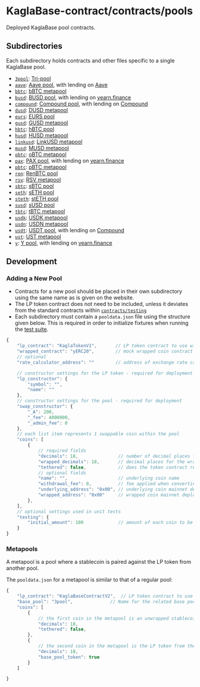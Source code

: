 # KaglaBase-contract/contracts/pools

Deployed KaglaBase pool contracts.

## Subdirectories

Each subdirectory holds contracts and other files specific to a single KaglaBase pool.

* [`3pool`](3pool): [Tri-pool](https://www.KaglaBase.fi/3pool)
* [`aave`](aave): [Aave pool](https://www.KaglaBase.fi/aave), with lending on [Aave](https://www.aave.com/)
* [`bbtc`](bbtc): [bBTC metapool](https://www.KaglaBase.fi/bbtc)
* [`busd`](busd): [BUSD pool](https://www.KaglaBase.fi/busd), with lending on [yearn.finance](https://yearn.finance/)
* [`compound`](compound): [Compound pool](https://www.KaglaBase.fi/compound), with lending on [Compound](https://compound.finance/)
* [`dusd`](dusd): [DUSD metapool](https://www.KaglaBase.fi/dusd)
* [`eurs`](eurs): [EURS pool](https://www.KaglaBase.fi/eurs)
* [`gusd`](gusd): [GUSD metapool](https://www.KaglaBase.fi/gusd)
* [`hbtc`](hbtc): [hBTC pool](https://www.KaglaBase.fi/hbtc)
* [`husd`](husd): [HUSD metapool](https://www.KaglaBase.fi/husd)
* [`linkusd`](linkusd): [LinkUSD metapool](https://www.KaglaBase.fi/linkusd)
* [`musd`](musd): [MUSD metapool](https://www.KaglaBase.fi/musd)
* [`obtc`](obtc): [oBTC metapool](https://www.KaglaBase.fi/obtc)
* [`pax`](pax): [PAX pool](https://www.KaglaBase.fi/pax), with lending on [yearn.finance](https://yearn.finance/)
* [`pbtc`](pbtc): [pBTC metapool](https://www.KaglaBase.fi/pbtc)
* [`ren`](ren): [RenBTC pool](https://www.KaglaBase.fi/ren)
* [`rsv`](rsv): [RSV metapool](https://www.KaglaBase.fi/rsv)
* [`sbtc`](sbtc): [sBTC pool](https://www.KaglaBase.fi/sbtc)
* [`seth`](seth): [sETH pool](https://www.KaglaBase.fi/seth)
* [`steth`](steth): [stETH pool](https://www.KaglaBase.fi/steth)
* [`susd`](susd): [sUSD pool](https://www.KaglaBase.fi/susdv2)
* [`tbtc`](tbtc): [tBTC metapool](https://www.KaglaBase.fi/tbtc)
* [`usdk`](usdk): [USDK metapool](https://www.KaglaBase.fi/usdk)
* [`usdn`](usdn): [USDN metapool](https://www.KaglaBase.fi/usdn)
* [`usdt`](usdt): [USDT pool](https://www.KaglaBase.fi/usdt), with lending on [Compound](https://compound.finance/)
* [`ust`](ust): [UST metapool](https://www.KaglaBase.fi/usdn)
* [`y`](y): [Y pool](https://www.KaglaBase.fi/y), with lending on [yearn.finance](https://yearn.finance/)

## Development

### Adding a New Pool

* Contracts for a new pool should be placed in their own subdirectory using the same name as is given on the website.
* The LP token contract does not need to be included, unless it deviates from the standard contracts within [`contracts/testing`](../testing)
* Each subdirectory must contain a `pooldata.json` file using the structure given below. This is required in order to initialize fixtures when running the [test suite](../../tests).

```js
{
    "lp_contract": "KaglaTokenV1",       // LP token contract to use with this pool, from `contracts/tokens`
    "wrapped_contract": "yERC20",        // mock wrapped coin contract to use, from `contracts/testing`
    // optional
    "rate_calculator_address": ""        // address of exchange rate calculator for with unique pool logic

    // constructor settings for the LP token - required for deployment
    "lp_constructor": {
        "symbol": "",
        "name": ""
    },
    // constructor settings for the pool - required for deployment
    "swap_constructor": {
        "_A": 200,
        "_fee": 4000000,
        "_admin_fee": 0
    },
    // each list item represents 1 swappable coin within the pool
    "coins": [
        {
            // required fields
            "decimals": 18,               // number of decimal places for the underlying coin - omit if no underlying
            "wrapped_decimals": 18,       // decimal places for the wrapped coin - omit if no wrapping
            "tethered": false,            // does the token contract return `None` on a successful transfer/approve?
            // optional fields
            "name": "",                   // underlying coin name
            "withdrawal_fee": 0,          // fee applied when converting wrapped to underlying, expressed in bps
            "underlying_address": "0x00", // underlying coin mainnet deployment address, used in forked tests
            "wrapped_address": "0x00"     // wrapped coin mainnet deployment address
        },
    ],
    // optional settings used in unit tests
    "testing": {
        "initial_amount": 100             // amount of each coin to be added as initial liquidity
    }
}
```

### Metapools

A metapool is a pool where a stablecoin is paired against the LP token from another pool.

The `pooldata.json` for a metapool is similar to that of a regular pool:

```js
{
    "lp_contract": "KaglaBaseContractV2",  // LP token contract to use with this pool, from `contracts/tokens`
    "base_pool": "3pool",              // Name for the related base pool
    "coins": [
        {
            // the first coin in the metapool is an unwrapped stablecoin
            "decimals": 18,
            "tethered": false,
        },
        {
            // the second coin in the metapool is the LP token from the base pool
            "decimals": 18,
            "base_pool_token": true
        }
    ]

}
```
